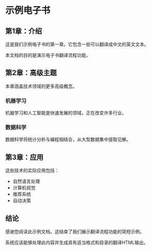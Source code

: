 # 示例电子书

## 第1章：介绍

这是我们示例电子书的第一章。它包含一些可以翻译成中文的英文文本。

本文档的目的是演示电子书翻译流程功能。

## 第2章：高级主题

本章涵盖技术领域的更多高级概念。

### 机器学习

机器学习和人工智能是快速发展的领域，正在改变许多行业。

### 数据科学

数据科学将统计分析与编程相结合，从大型数据集中提取见解。

## 第3章：应用

这些技术的实际应用包括：

- 自然语言处理
- 计算机视觉  
- 推荐系统
- 自动决策

## 结论

感谢您阅读此示例文档。这结束了我们展示翻译流程功能的简短示例。

系统应该能够处理此内容并生成具有适当格式和目录的翻译HTML输出。
